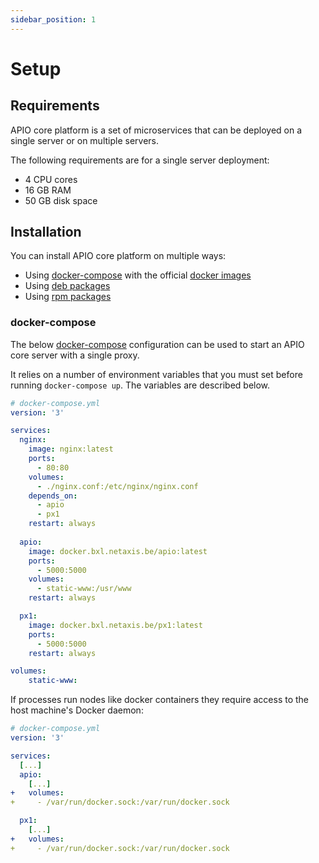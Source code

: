 ```yaml
---
sidebar_position: 1
---
```


# Setup

## Requirements

APIO core platform is a set of microservices that can be deployed on a single server or on multiple servers.

The following requirements are for a single server deployment:

* 4 CPU cores
* 16 GB RAM
* 50 GB disk space

## Installation

You can install APIO core platform on multiple ways:

* Using [docker-compose](#docker-compose) with the official [docker images](https://)
* Using [deb packages](#deb-packages)
* Using [rpm packages](#rpm-packages)

### docker-compose

The below [docker-compose](https://docs.docker.com/compose/) configuration can be used to start an APIO core server with a single proxy.

It relies on a number of environment variables that you must set before running `docker-compose up`. The variables are described below.

```yaml
# docker-compose.yml
version: '3'

services:
  nginx:
    image: nginx:latest
    ports:
      - 80:80
    volumes:
      - ./nginx.conf:/etc/nginx/nginx.conf
    depends_on:
      - apio
      - px1
    restart: always
  
  apio:
    image: docker.bxl.netaxis.be/apio:latest
    ports:
      - 5000:5000
    volumes:
      - static-www:/usr/www
    restart: always

  px1:
    image: docker.bxl.netaxis.be/px1:latest
    ports:
      - 5000:5000
    restart: always

volumes:
    static-www:
```

If processes run nodes like docker containers they require access to the host machine's Docker daemon:

```yaml
# docker-compose.yml
version: '3'

services:
  [...]
  apio:
    [...]
+   volumes:
+     - /var/run/docker.sock:/var/run/docker.sock

  px1:
    [...]
+   volumes:
+     - /var/run/docker.sock:/var/run/docker.sock
```
